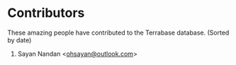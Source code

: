 # Contributors
These amazing people have contributed to the Terrabase database. (Sorted by date)

1. Sayan Nandan <<ohsayan@outlook.com>>
